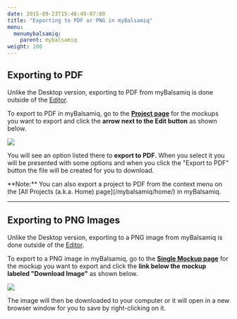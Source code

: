 ```yaml
---
date: 2015-09-23T15:48:49-07:00
title: "Exporting to PDF or PNG in myBalsamiq"
menu:
  menumybalsamiq:
    parent: mybalsamiq
weight: 100
---
```


## Exporting to PDF

Unlike the Desktop version, exporting to PDF from myBalsamiq is done outside of the [Editor](/mybalsamiq/editor/).

To export to PDF in myBalsamiq, go to the **[Project page](/mybalsamiq/project/)** for the mockups you want to export and click the **arrow next to the Edit button** as shown below.

![](http://media.balsamiq.com/img/support/docs/myb/export-pdf.png)

You will see an option listed there to **export to PDF**. When you select it you will be presented with some options and when you click the "Export to PDF" button the file will be created for you to download.

<span class="alert alert-info show" role="alert">
**Note:** You can also export a project to PDF from the context menu on the [All Projects (a.k.a. Home) page](/mybalsamiq/home/) in myBalsamiq.
</span>  

---

## Exporting to PNG Images

Unlike the Desktop version, exporting to a PNG image from myBalsamiq is done outside of the [Editor](/mybalsamiq/editor/).

To export to a PNG image in myBalsamiq, go to the **[Single Mockup page](/mybalsamiq/mockup/)** for the mockup you want to export and click the **link below the mockup labeled "Download Image"** as shown below.

![](http://media.balsamiq.com/img/support/docs/myb/download-image.png)

The image will then be downloaded to your computer or it will open in a new browser window for you to save by right-clicking on it.
